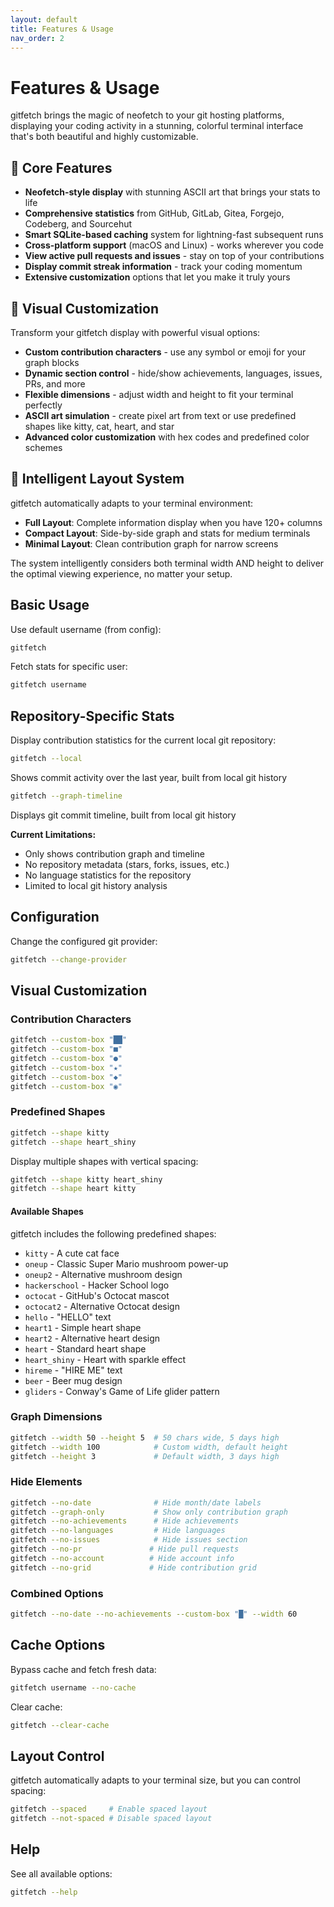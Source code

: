 ```yaml
---
layout: default
title: Features & Usage
nav_order: 2
---
```


# Features & Usage

gitfetch brings the magic of neofetch to your git hosting platforms, displaying your coding activity in a stunning, colorful terminal interface that's both beautiful and highly customizable.

## 🚀 Core Features

- **Neofetch-style display** with stunning ASCII art that brings your stats to life
- **Comprehensive statistics** from GitHub, GitLab, Gitea, Forgejo, Codeberg, and Sourcehut
- **Smart SQLite-based caching** system for lightning-fast subsequent runs
- **Cross-platform support** (macOS and Linux) - works wherever you code
- **View active pull requests and issues** - stay on top of your contributions
- **Display commit streak information** - track your coding momentum
- **Extensive customization** options that let you make it truly yours

## 🎨 Visual Customization

Transform your gitfetch display with powerful visual options:

- **Custom contribution characters** - use any symbol or emoji for your graph blocks
- **Dynamic section control** - hide/show achievements, languages, issues, PRs, and more
- **Flexible dimensions** - adjust width and height to fit your terminal perfectly
- **ASCII art simulation** - create pixel art from text or use predefined shapes like kitty, cat, heart, and star
- **Advanced color customization** with hex codes and predefined color schemes

## 🧠 Intelligent Layout System

gitfetch automatically adapts to your terminal environment:

- **Full Layout**: Complete information display when you have 120+ columns
- **Compact Layout**: Side-by-side graph and stats for medium terminals
- **Minimal Layout**: Clean contribution graph for narrow screens

The system intelligently considers both terminal width AND height to deliver the optimal viewing experience, no matter your setup.

## Basic Usage

Use default username (from config):

```bash
gitfetch
```

Fetch stats for specific user:

```bash
gitfetch username
```

## Repository-Specific Stats

Display contribution statistics for the current local git repository:

```bash
gitfetch --local
```

Shows commit activity over the last year, built from local git history

```bash
gitfetch --graph-timeline
```

Displays git commit timeline, built from local git history

**Current Limitations:**

- Only shows contribution graph and timeline
- No repository metadata (stars, forks, issues, etc.)
- No language statistics for the repository
- Limited to local git history analysis

## Configuration

Change the configured git provider:

```bash
gitfetch --change-provider
```

## Visual Customization

### Contribution Characters

```bash
gitfetch --custom-box "██"
gitfetch --custom-box "■"
gitfetch --custom-box "●"
gitfetch --custom-box "★"
gitfetch --custom-box "◆"
gitfetch --custom-box "◉"
```

### Predefined Shapes

```bash
gitfetch --shape kitty
gitfetch --shape heart_shiny
```

Display multiple shapes with vertical spacing:

```bash
gitfetch --shape kitty heart_shiny
gitfetch --shape heart kitty
```

#### Available Shapes

gitfetch includes the following predefined shapes:

- `kitty` - A cute cat face
- `oneup` - Classic Super Mario mushroom power-up
- `oneup2` - Alternative mushroom design
- `hackerschool` - Hacker School logo
- `octocat` - GitHub's Octocat mascot
- `octocat2` - Alternative Octocat design
- `hello` - "HELLO" text
- `heart1` - Simple heart shape
- `heart2` - Alternative heart design
- `heart` - Standard heart shape
- `heart_shiny` - Heart with sparkle effect
- `hireme` - "HIRE ME" text
- `beer` - Beer mug design
- `gliders` - Conway's Game of Life glider pattern

### Graph Dimensions

```bash
gitfetch --width 50 --height 5  # 50 chars wide, 5 days high
gitfetch --width 100            # Custom width, default height
gitfetch --height 3             # Default width, 3 days high
```

### Hide Elements

```bash
gitfetch --no-date              # Hide month/date labels
gitfetch --graph-only           # Show only contribution graph
gitfetch --no-achievements      # Hide achievements
gitfetch --no-languages         # Hide languages
gitfetch --no-issues            # Hide issues section
gitfetch --no-pr               # Hide pull requests
gitfetch --no-account          # Hide account info
gitfetch --no-grid             # Hide contribution grid
```

### Combined Options

```bash
gitfetch --no-date --no-achievements --custom-box "█" --width 60
```

## Cache Options

Bypass cache and fetch fresh data:

```bash
gitfetch username --no-cache
```

Clear cache:

```bash
gitfetch --clear-cache
```

## Layout Control

gitfetch automatically adapts to your terminal size, but you can control spacing:

```bash
gitfetch --spaced     # Enable spaced layout
gitfetch --not-spaced # Disable spaced layout
```

## Help

See all available options:

```bash
gitfetch --help
```

